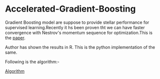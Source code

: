# Accelerated-Gradient-Boosting

Gradient Boosting model are suppose to provide stellar performance for supervised learning.Recently it hs been proven tht we can have faster convergence with Nestrov's momentum sequence for optimization.This is the [paper](https://arxiv.org/abs/1803.02042).

Author has shown the results in R. This is the python implementation of the same.

Following is the algorithm:-


[Algorithm](https://github.com/avinashbarnwal/Accelerated-Gradient-Boosting/blob/master/document/boosting-algorithm.pdf)

